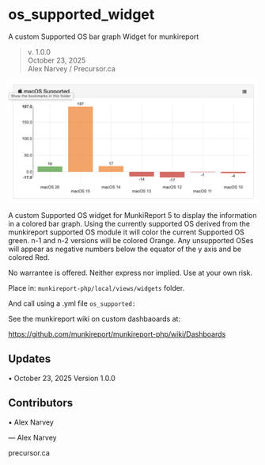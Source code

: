 # os_supported_widget
A custom Supported OS bar graph Widget for munkireport

> v. 1.0.0  
> October 23, 2025  
> Alex Narvey / Precursor.ca

![Supported OS in colored bar graph](os_supported_widget.png)

A custom Supported OS widget for MunkiReport 5 to display the information in a colored bar graph.
Using the currently supported OS derived from the munkireport supported OS module it will color the current Supported OS green.
n-1 and n-2 versions will be colored Orange. Any unsupported OSes will appear as negative numbers below the equator of the y axis and be colored Red.

No warrantee is offered. Neither express nor implied. Use at your own risk.

Place in:
```munkireport-php/local/views/widgets``` folder.

And call using a .yml file ```os_supported:```

See the munkireport wiki on custom dashbaoards at: 

https://github.com/munkireport/munkireport-php/wiki/Dashboards

## Updates
• October 23, 2025 Version 1.0.0

## Contributors
• Alex Narvey

— Alex Narvey 

precursor.ca

